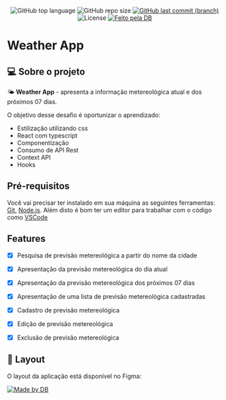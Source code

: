 <p align="center">
 <img alt="GitHub top language" src="https://img.shields.io/github/languages/top/dbserver/dbcamp-weather-app">
<img alt="GitHub repo size" src="https://img.shields.io/github/repo-size/dbserver/dbcamp-weather-app">
  <a href="https://github.com/dbserver/dbcamp-weather-app/commits/main">
  <img alt="GitHub last commit (branch)" src="https://img.shields.io/github/last-commit/dbserver/dbcamp-weather-app/main">
  </a>
   <img alt="License" src="https://img.shields.io/badge/license-MIT-brightgreen">
  <a href="https://db.tec.br/">
    <img alt="Feito pela DB" src="https://img.shields.io/badge/feito%20por-DB-%237519C1">
  </a>
</p>

# Weather App
## 💻 Sobre o projeto

🌤 **Weather App** - apresenta a informação metereológica atual e dos próximos 07 dias.

O objetivo desse desafio é oportunizar o aprendizado:
- Estilização utilizando css
- React com typescript
- Componentização
- Consumo de API Rest
- Context API
- Hooks

## Pré-requisitos

Você vai precisar ter instalado em sua máquina as seguintes ferramentas: [Git](https://git-scm.com), [Node.js](https://nodejs.org/en/).
 Além disto é bom ter um editor para trabalhar com o código como [VSCode](https://code.visualstudio.com/)


## Features
- [x] Pesquisa de previsão metereológica a partir do nome da cidade 
- [x] Apresentação da previsão metereológica do dia atual
- [x] Apresentação da previsão metereológica dos próximos 07 dias
- [x] Apresentação de uma lista de previsão metereológica cadastradas
- [x] Cadastro de previsão metereológica 
- [x] Edição de previsão metereológica
- [x] Exclusão de previsão metereológica


## 🎨 Layout
O layout da aplicação está disponível no Figma:

<a href="https://www.figma.com/file/OdrhMSRRYMJ9W0Zoxxz7E2/Weather-App-(Community)?node-id=0-1&t=nOcHkKsdRx68GWUl-0">
  <img alt="Made by DB" src="https://img.shields.io/badge/Acessar%20Layout%20-Figma-%2304D361">
</a>
